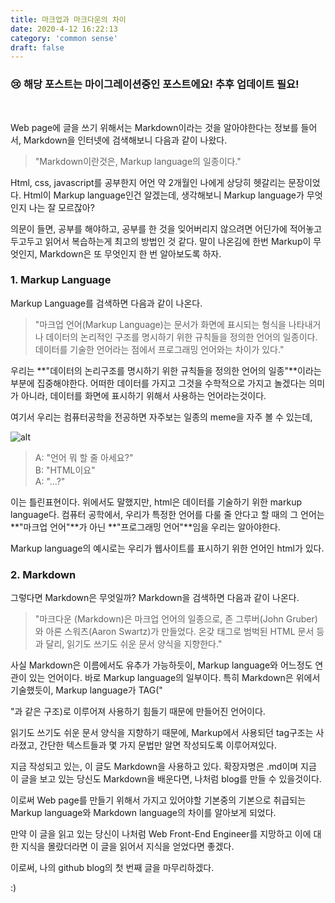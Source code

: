 ```yaml
---
title: 마크업과 마크다운의 차이
date: 2020-4-12 16:22:13
category: 'common sense'
draft: false
---
```


### 😢 해당 포스트는 마이그레이션중인 포스트에요! 추후 업데이트 필요!
<br />

Web page에 글을 쓰기 위해서는 Markdown이라는 것을 알아야한다는 정보를 들어서, Markdown을 인터넷에 검색해보니 다음과 같이 나왔다.

> "Markdown이란것은, Markup language의 일종이다."

Html, css, javascript를 공부한지 어언 약 2개월인 나에게 상당히 헷갈리는 문장이었다. Html이 Markup language인건 알겠는데, 생각해보니 Markup language가 무엇인지 나는 잘 모르잖아?    

의문이 들면, 공부를 해야하고, 공부를 한 것을 잊어버리지 않으려면 어딘가에 적어놓고 두고두고 읽어서 복습하는게 최고의 방법인 것 같다. 말이 나온김에 한번 Markup이 무엇인지, Markdown은 또 무엇인지 한 번 알아보도록 하자.

### 1. Markup Language

Markup Language를 검색하면 다음과 같이 나온다.  

> "마크업 언어(Markup Language)는 문서가 화면에 표시되는 형식을 나타내거나 데이터의 논리적인 구조를 명시하기 위한 규칙들을 정의한 언어의 일종이다. 데이터를 기술한 언어라는 점에서 프로그래밍 언어와는 차이가 있다."

우리는 **"데이터의 논리구조를 명시하기 위한 규칙들을 정의한 언어의 일종"**이라는 부분에 집중해야한다. 어떠한 데이터를 가지고 그것을 수학적으로 가지고 놀겠다는 의미가 아니라, 데이터를 화면에 표시하기 위해서 사용하는 언어라는것이다. 

여기서 우리는 컴퓨터공학을 전공하면 자주보는 일종의 meme을 자주 볼 수 있는데,   

![alt](https://i.redd.it/6s8yeenm3a401.jpg)

> A: "언어 뭐 할 줄 아세요?"    
> B: "HTML이요"     
> A: "...?"  

이는 틀린표현이다. 위에서도 말했지만, html은 데이터를 기술하기 위한 markup language다. 컴퓨터 공학에서, 우리가 특정한 언어를 다룰 줄 안다고 할 때의 그 언어는 **"마크업 언어"**가 아닌 **"프로그래밍 언어"**임을 우리는 알아야한다.   

Markup language의 예시로는 우리가 웹사이트를 표시하기 위한 언어인 html가 있다. 


### 2. Markdown 

그렇다면 Markdown은 무엇일까? Markdown을 검색하면 다음과 같이 나온다.   

> "마크다운 (Markdown)은 마크업 언어의 일종으로, 존 그루버(John Gruber)와 아론 스워츠(Aaron Swartz)가 만들었다. 온갖 태그로 범벅된 HTML 문서 등과 달리, 읽기도 쓰기도 쉬운 문서 양식을 지향한다."   

사실 Markdown은 이름에서도 유추가 가능하듯이, Markup language와 어느정도 연관이 있는 언어이다. 바로 Markup language의 일부이다. 특히 Markdown은 위에서 기술했듯이, Markup language가 TAG("<div></div>"과 같은 구조)로 이루어져 사용하기 힘들기 때문에 만들어진 언어이다. 

읽기도 쓰기도 쉬운 문서 양식을 지향하기 때문에, Markup에서 사용되던 tag구조는 사라졌고, 간단한 텍스트들과 몇 가지 문법만 알면 작성되도록 이루어져있다.  

지금 작성되고 있는, 이 글도 Markdown을 사용하고 있다. 확장자명은 .md이며 지금 이 글을 보고 있는 당신도 Markdown을 배운다면, 나처럼 blog를 만들 수 있을것이다.   

이로써 Web page를 만들기 위해서 가지고 있어야할 기본중의 기본으로 취급되는 Markup language와 Markdown language의 차이를 알아보게 되었다.   

만약 이 글을 읽고 있는 당신이 나처럼 Web Front-End Engineer를 지망하고 이에 대한 지식을 몰랐더라면 이 글을 읽어서 지식을 얻었다면 좋겠다.   

이로써, 나의 github blog의 첫 번째 글을 마무리하겠다.   

:)